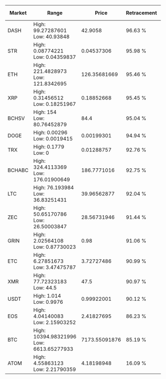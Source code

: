 | Market | Range | Price| Retracement | Doubles to 50% |
| --- | --- | --- | --- | --- |
| DASH | High: 99.27287601<br />Low: 40.93848 | 42.9058 | 96.63 % | 1.63 |
| STR | High: 0.08774221<br />Low: 0.04359837 | 0.04537306 | 95.98 % | 1.45 |
| ETH | High: 221.4828973<br />Low: 121.8342695 | 126.35681669 | 95.46 % | 1.36 |
| XRP | High: 0.31456512<br />Low: 0.18251967 | 0.18852668 | 95.45 % | 1.32 |
| BCHSV | High: 154<br />Low: 80.76452879 | 84.4 | 95.04 % | 1.39 |
| DOGE | High: 0.00296<br />Low: 0.0019415 | 0.00199301 | 94.94 % | 1.23 |
| TRX | High: 0.1779<br />Low: 0 | 0.01288757 | 92.76 % | 6.90 |
| BCHABC | High: 324.4113369<br />Low: 176.01900649 | 186.7771016 | 92.75 % | 1.34 |
| LTC | High: 76.193984<br />Low: 36.83251431 | 39.96562877 | 92.04 % | 1.41 |
| ZEC | High: 50.65170786<br />Low: 26.50003847 | 28.56731946 | 91.44 % | 1.35 |
| GRIN | High: 2.02564108<br />Low: 0.87730023 | 0.98 | 91.06 % | 1.48 |
| ETC | High: 6.27851673<br />Low: 3.47475787 | 3.72727486 | 90.99 % | 1.31 |
| XMR | High: 77.72323183<br />Low: 44.5 | 47.5 | 90.97 % | 1.29 |
| USDT | High: 1.014<br />Low: 0.9976 | 0.99922001 | 90.12 % | 1.01 |
| EOS | High: 4.04140083<br />Low: 2.15903252 | 2.41827695 | 86.23 % | 1.28 |
| BTC | High: 10394.98321996<br />Low: 6613.65277933 | 7173.55091876 | 85.19 % | 1.19 |
| ATOM | High: 4.55863123<br />Low: 2.21790359 | 4.18198948 | 16.09 % | 0.00 |
